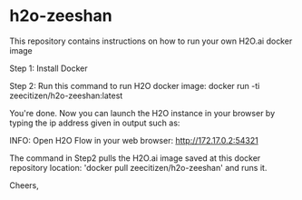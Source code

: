 # h2o-zeeshan
This repository contains instructions on how to run your own H2O.ai docker image

Step 1:
Install Docker

Step 2: 
Run this command to run H2O docker image:
docker run -ti zeecitizen/h2o-zeeshan:latest

You're done. Now you can launch the H2O instance in your browser by typing the ip address given in output such as:

INFO: Open H2O Flow in your web browser: http://172.17.0.2:54321

The command in Step2 pulls the H2O.ai image saved at this docker repository location: 'docker pull zeecitizen/h2o-zeeshan' and runs it. 

Cheers,
